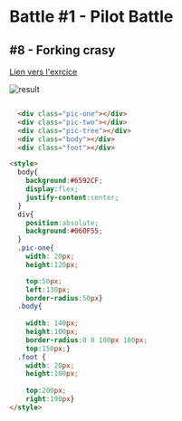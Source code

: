 # Battle #1 - Pilot Battle

## #8 - Forking crasy

[Lien vers l'exrcice](https://cssbattle.dev/play/4)

![result](./images/8-forking-crazy.png)

```html

  <div class="pic-one"></div>
  <div class="pic-two"></div>
  <div class="pic-tree"></div>
  <div class="body"></div>
  <div class="foot"></div>

<style>
  body{
    background:#6592CF;
    display:flex;
    justify-content:center; 
  }
  div{
    position:absolute;
    background:#060F55;
  }
  .pic-one{
    width: 20px;
    height:120px;

    top:50px;
    left:130px;
    border-radius:50px}
  .body{
    
    width: 140px;
    height:100px;
    border-radius:0 0 100px 100px;
    top:150px;}
  .foot {
    width: 20px;
    height:100px;
    
    top:200px;
    right:190px}
</style>






```
